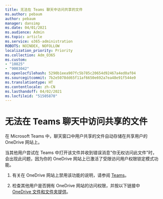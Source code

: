 ```yaml
---
title: 无法在 Teams 聊天中访问共享的文件
ms.author: pebaum
author: pebaum
manager: dansimp
ms.date: 04/01/2021
ms.audience: Admin
ms.topic: article
ms.service: o365-administration
ROBOTS: NOINDEX, NOFOLLOW
localization_priority: Priority
ms.collection: Adm_O365
ms.custom:
- "10825"
- "9003042"
ms.openlocfilehash: 5290b1eea907fc5b785c20654d92467a4ed0af04
ms.sourcegitcommit: 7b2e5078dd65f11af6650e692a7ea48e91f544e0
ms.translationtype: HT
ms.contentlocale: zh-CN
ms.lasthandoff: 04/02/2021
ms.locfileid: "51505870"
---
```

# <a name="unable-to-access-files-shared-in-teams-chat"></a>无法在 Teams 聊天中访问共享的文件

在 Microsoft Teams 中，聊天窗口中用户共享的文件自动存储在共享用户的 OneDrive 网站上。

当其他用户尝试在 Teams 中打开该文件并收到错误消息"你无权访问此文件"时，会出现此问题，因为你的 OneDrive 网站上已激活了受限访问用户权限锁定模式功能。

1. 有关在 OneDrive 网站上禁用该功能的说明，请参阅 [Teams](https://go.microsoft.com/fwlink/?linkid=2155733)。

1. 检查其他用户是否拥有 OneDrive 网站的访问权限，并按以下链接中 [OneDrive 文件和文件夹提供](https://go.microsoft.com/fwlink/?linkid=2156017)。